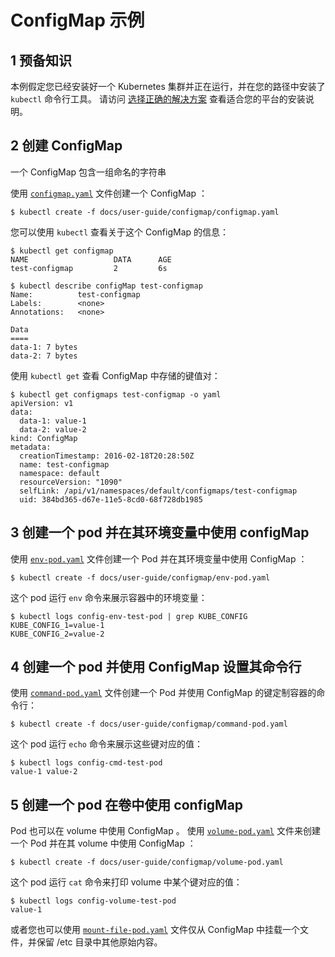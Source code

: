 <!-- # ConfigMap example -->
# ConfigMap 示例



<!-- ## Step Zero: Prerequisites -->
## 1 预备知识

<!-- This example assumes you have a Kubernetes cluster installed and running, and that you have
installed the `kubectl` command line tool somewhere in your path. Please see [pick the right solution
started](/docs/setup/pick-right-solution/) for installation instructions for your platform. -->
本例假定您已经安装好一个 Kubernetes 集群并正在运行，并在您的路径中安装了 `kubectl` 命令行工具。 请访问 [选择正确的解决方案](/docs/setup/pick-right-solution/) 查看适合您的平台的安装说明。

<!-- ## Step One: Create the ConfigMap -->
## 2 创建 ConfigMap

<!-- A ConfigMap contains a set of named strings. -->
一个 ConfigMap 包含一组命名的字符串

<!-- Use the [`configmap.yaml`](configmap.yaml) file to create a ConfigMap: -->
使用 [`configmap.yaml`](configmap.yaml) 文件创建一个 ConfigMap ：

```shell
$ kubectl create -f docs/user-guide/configmap/configmap.yaml
```

<!-- You can use `kubectl` to see information about the ConfigMap: -->
您可以使用 `kubectl` 查看关于这个 ConfigMap 的信息：

```shell
$ kubectl get configmap
NAME                   DATA      AGE
test-configmap         2         6s

$ kubectl describe configMap test-configmap
Name:          test-configmap
Labels:        <none>
Annotations:   <none>

Data
====
data-1: 7 bytes
data-2: 7 bytes
```

<!-- View the values of the keys with `kubectl get`: -->
使用 `kubectl get` 查看 ConfigMap 中存储的键值对：

```shell
$ kubectl get configmaps test-configmap -o yaml
apiVersion: v1
data:
  data-1: value-1
  data-2: value-2
kind: ConfigMap
metadata:
  creationTimestamp: 2016-02-18T20:28:50Z
  name: test-configmap
  namespace: default
  resourceVersion: "1090"
  selfLink: /api/v1/namespaces/default/configmaps/test-configmap
  uid: 384bd365-d67e-11e5-8cd0-68f728db1985
```

<!-- ## Step Two: Create a pod that consumes a configMap in environment variables -->
## 3 创建一个 pod 并在其环境变量中使用 configMap

<!-- Use the [`env-pod.yaml`](env-pod.yaml) file to create a Pod that consumes the
ConfigMap in environment variables. -->
使用 [`env-pod.yaml`](env-pod.yaml) 文件创建一个 Pod 并在其环境变量中使用 ConfigMap ：

```shell
$ kubectl create -f docs/user-guide/configmap/env-pod.yaml
```

<!-- This pod runs the `env` command to display the environment of the container: -->
这个 pod 运行 `env` 命令来展示容器中的环境变量：

```shell
$ kubectl logs config-env-test-pod | grep KUBE_CONFIG
KUBE_CONFIG_1=value-1
KUBE_CONFIG_2=value-2
```

<!-- ## Step Three: Create a pod that sets the command line using ConfigMap -->
## 4 创建一个 pod 并使用 ConfigMap 设置其命令行

<!-- Use the [`command-pod.yaml`](command-pod.yaml) file to create a Pod with a container
whose command is injected with the keys of a ConfigMap: -->
使用 [`command-pod.yaml`](command-pod.yaml) 文件创建一个 Pod 并使用 ConfigMap 的键定制容器的命令行：

```shell
$ kubectl create -f docs/user-guide/configmap/command-pod.yaml
```

<!-- This pod runs an `echo` command to display the keys: -->
这个 pod 运行 `echo` 命令来展示这些键对应的值：

```shell
$ kubectl logs config-cmd-test-pod
value-1 value-2
```

<!-- ## Step Four: Create a pod that consumes a configMap in a volume -->
## 5 创建一个 pod 在卷中使用 configMap

<!-- Pods can also consume ConfigMaps in volumes.  Use the [`volume-pod.yaml`](volume-pod.yaml) file to create a Pod that consumes the ConfigMap in a volume. -->
Pod 也可以在 volume 中使用 ConfigMap 。  使用 [`volume-pod.yaml`](volume-pod.yaml) 文件来创建一个 Pod 并在其 volume 中使用 ConfigMap ：

```shell
$ kubectl create -f docs/user-guide/configmap/volume-pod.yaml
```

<!-- This pod runs a `cat` command to print the value of one of the keys in the volume: -->
这个 pod 运行 `cat` 命令来打印 volume 中某个键对应的值：

```shell
$ kubectl logs config-volume-test-pod
value-1
```

<!-- Alternatively you can use [`mount-file-pod.yaml`](mount-file-pod.yaml) file to mount
only a file from ConfigMap, preserving original content of /etc directory. -->
或者您也可以使用 [`mount-file-pod.yaml`](mount-file-pod.yaml) 文件仅从 ConfigMap 中挂载一个文件，并保留 /etc 目录中其他原始内容。
